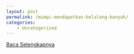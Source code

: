 ```yaml
---
layout: post
permalink: /mimpi-mendapatkan-belalang-banyak/
categories:
    - Uncategorized
---
```


[Baca Selengkapnya](/07)